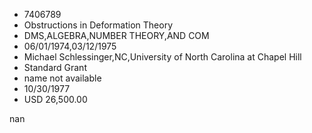 
* 7406789
* Obstructions in Deformation Theory
* DMS,ALGEBRA,NUMBER THEORY,AND COM
* 06/01/1974,03/12/1975
* Michael Schlessinger,NC,University of North Carolina at Chapel Hill
* Standard Grant
*   name not available
* 10/30/1977
* USD 26,500.00

nan
